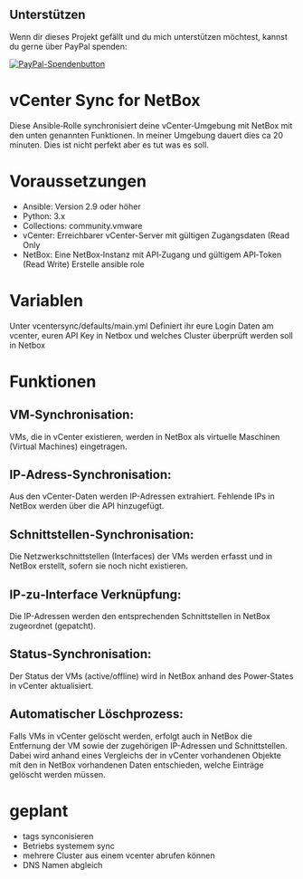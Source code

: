 ## Unterstützen

Wenn dir dieses Projekt gefällt und du mich unterstützen möchtest, kannst du gerne über PayPal spenden:

[![PayPal-Spendenbutton](https://www.paypalobjects.com/en_US/i/btn/btn_donateCC_LG.gif)](https://www.paypal.com/donate?hosted_button_id=STQ4PHG6ETDR2)


# vCenter Sync for NetBox
Diese Ansible‑Rolle synchronisiert deine vCenter‑Umgebung mit NetBox mit den unten genannten Funktionen.
In meiner Umgebung dauert dies ca 20 minuten.
Dies ist nicht perfekt aber es tut was es soll.

# Voraussetzungen
- Ansible: Version 2.9 oder höher
- Python: 3.x
- Collections:
community.vmware
- vCenter:
Erreichbarer vCenter-Server mit gültigen Zugangsdaten (Read Only
- NetBox:
Eine NetBox‑Instanz mit API‑Zugang und gültigem API‑Token (Read Write)
Erstelle ansible role

# Variablen
Unter vcentersync/defaults/main.yml
Definiert ihr eure Login Daten am vcenter, euren API Key in Netbox und welches Cluster überprüft werden soll in Netbox

# Funktionen
## VM‑Synchronisation:
VMs, die in vCenter existieren, werden in NetBox als virtuelle Maschinen (Virtual Machines) eingetragen.

## IP‑Adress-Synchronisation:
Aus den vCenter-Daten werden IP-Adressen extrahiert. Fehlende IPs in NetBox werden über die API hinzugefügt.

## Schnittstellen-Synchronisation:
Die Netzwerkschnittstellen (Interfaces) der VMs werden erfasst und in NetBox erstellt, sofern sie noch nicht existieren.

## IP‑zu‑Interface Verknüpfung:
Die IP-Adressen werden den entsprechenden Schnittstellen in NetBox zugeordnet (gepatcht).

## Status-Synchronisation:
Der Status der VMs (active/offline) wird in NetBox anhand des Power‑States in vCenter aktualisiert.

## Automatischer Löschprozess:
Falls VMs in vCenter gelöscht werden, erfolgt auch in NetBox die Entfernung der VM sowie der zugehörigen IP-Adressen und Schnittstellen. Dabei wird anhand eines Vergleichs der in vCenter vorhandenen Objekte mit den in NetBox vorhandenen Daten entschieden, welche Einträge gelöscht werden müssen.

# geplant
- tags synconisieren
- Betriebs systemem sync
- mehrere Cluster aus einem vcenter abrufen können
- DNS Namen abgleich
